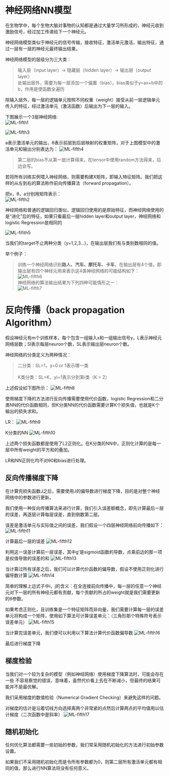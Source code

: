 # 神经网络NN模型
在生物学中，每个生物大脑对事物的认知都是通过大量学习所形成的，神经元收到激励信号，经过加工传递给下一个神经元。

神经网络模型类似于神经元的信号传输，接收特征，激活单元激活，输出特征，通过一层有一层的神经元最终输出结果。

神经网络模型的层级分为三大类：
> 输入层（input layer）-> 隐藏层（hidden layer）-> 输出层（output layer）<br>
> 处输出层外，需要为每一层添加一个偏置（bias）。bias类似于y=ax+b中的b，作用是使函数全遍历

除输入层外，每一层的逻辑单元按照不同权重（weight）接受从前一层逻辑单元传入的特征，经过激活单元（激活函数）后输出为下一层的输入。

下图展示一个3层神经网络:<br>
![ML-fifth1](https://github.com/yiyading/NLP-and-ML/blob/master/img_ML/ML-fifith1.png)</br>

![ML-fifth3](https://github.com/yiyading/NLP-and-ML/blob/master/img_ML/ML-fifith3.png)

a表示激活单元的输出，θ表示前层到后层映射的权重矩阵，对于上图模型中的激活单元和输出分别表达为：
![ML-fifth4](https://github.com/yiyading/NLP-and-ML/blob/master/img_ML/ML-fifith4.png)
> 第二层的bias不从第一层计算得来，在tensor中使用random方法得来，后边会写。

若将所有训练实例喂入神经网络，则需要构建X矩阵，即输入特征矩阵。我们把这样的从左到右的算法称作前向传播算法（forward propagation）。

把x，θ，a分别用矩阵表示：<br>
![ML-fifth2](https://github.com/yiyading/NLP-and-ML/blob/master/img_ML/ML-fifith2.png)

神经网络和普通的逻辑回归类似，逻辑回归使用的是原始特征，而神经网络使用的是“进化”后的特征，如果只看最后一层hidden layer和output layer，神经网络和logistic Regression是相同的

![ML-fifith5](https://github.com/yiyading/NLP-and-ML/blob/master/img_ML/ML-fifith5.png)

当我们的target不止两种分类（y=1,2,3...)，在输出层我们有与类别数相同的值。

举个例子：
> 训练一个神经网络识别**路人、汽车、摩托车、卡车**，在输出层有4个值，即输出层有四个神经元用来表示这4类神经网络的可能结构如下：<br>
> ![ML-fifth6](https://github.com/yiyading/NLP-and-ML/blob/master/img_ML/ML-fifith6.png)<br>
> 神经网络的算法输出结果为下列四种可能情形之一：<br>
> ![ML-fifth7](https://github.com/yiyading/NLP-and-ML/blob/master/img_ML/ML-fifith7.png)

# 反向传播（back propagation Algorithm）
假设神经元有m个训练样本，每个包含一组输入x和一组输出信号y，L表示神经元网络层数；Sl表示每层neuron个数，SL表示输出层neuron个数。

神经网络的分类定义为两种情况：
> 二分类：SL=1，y=0 or 1表示哪一类 
> <br><br>
> K类分类：SL=K，yi=1表示分到第i类（K > 2）

上述假设如下图所示：
![ML-fifth8](https://github.com/yiyading/NLP-and-ML/blob/master/img_ML/ML-fifith8.png)

使用梯度下降的方法进行反向传播需要使用代价函数，logistic Regression和二分类NN的代价函数相同，但K分类NN的代价函数需要计算K个损失值，也就是K个输出的损失求和。

LR：
![ML-fifth9](https://github.com/yiyading/NLP-and-ML/blob/master/img_ML/ML-fifith9.png)

K分类的NN
![ML-fifth10](https://github.com/yiyading/NLP-and-ML/blob/master/img_ML/ML-fifith10.png)

上述两个损失函数都是使用了L2正则化。在K分类的NN中，正则化计算的是每一层中所有weight的平方和的叠加。

LR和NN正则化均不对θ0和bias进行处理。

## 反向传播梯度下降
在计算完损失函数J之后，需要使用J的偏导数进行梯度下降，目的是对整个神经网络中的参数进行更新。

我们使用一种反向传播算法来进行计算，我们引入误差额概念，即先计算最后一层的误差，再逐层计算每层误差，直到倒数第二层。

误差是激活单元与实际值之间的误差，我们假设一个四层神经网络前向传播如下：
![ML-fifth11](https://github.com/yiyading/NLP-and-ML/blob/master/img_ML/ML-fifith11.png)

计算最后一层的误差
![ML-fifth12](https://github.com/yiyading/NLP-and-ML/blob/master/img_ML/ML-fifith12.png)

利用这一误差计算前一层误差，其中g'是sigmoid函数的导数，点乘前边的那一项是权值导致的误差的和
![ML-fifth13](https://github.com/yiyading/NLP-and-ML/blob/master/img_ML/ML-fifith13.png)

当计算过所有误差之后，我们可以计算代价函数的偏导数，假设不使用正则化进行偏导数计算
![ML-fifth14](https://github.com/yiyading/NLP-and-ML/blob/master/img_ML/ML-fifith14.png)

简单的理解上边式子中i，j的含义：在全连接前向传播中，每一层的任意一个神经元对下一层的所有神经元都有贡献，每个贡献的所占的weight就是我们需要更新的θ参数。

如果考虑正则化，且训练集是一个特征矩阵而非向量，我们需要计算每一层的误差单元将构成一个矩阵，使用如下算法可计算误差单元：（三角形那个特殊符号表示误差单元）
![ML-fifth15](https://github.com/yiyading/NLP-and-ML/blob/master/img_ML/ML-fifith15.png)

当计算完误差单元，我们便可以利用以下算法计算代价函数偏导数
![ML-fifth16](https://github.com/yiyading/NLP-and-ML/blob/master/img_ML/ML-fifith17.png)

最后进行梯度下降

## 梯度检验
当我们对一个较为复杂的模型（例如神经网络）使用梯度下降算法时，可能会存在一些
不容易察觉的错误，意味着，虽然代价看上去在不断减小，但最终的结果可能并不是最优解。

我们采用梯度的数值检验（Numerical Gradient Checking）来避免这样的问题。

对梯度的估计是沿着切线方向选择离两个非常紧的点然后计算两点的平均值用以估计梯度（二次函数中是斜率）
![ML-fifth17](https://github.com/yiyading/NLP-and-ML/blob/master/img_ML/ML-fifith17.png)

## 随机初始化
任何优化算法都需要一些初始的参数，我们常采用随机初始化的方法进行初始参数设置。

如果我们不采用随机初始化而是令所有参数都为0，则第二层所有激活单元都有相同的值，那么进行NN算法将没有任何意义。
